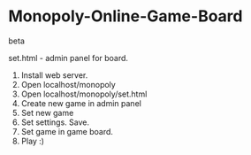 # Monopoly-Online-Game-Board
beta

set.html - admin panel for board.

1. Install web server.
2. Open localhost/monopoly
3. Open localhost/monopoly/set.html
4. Create new game in admin panel
5. Set new game
6. Set settings. Save.
7. Set game in game board.
8. Play :)
